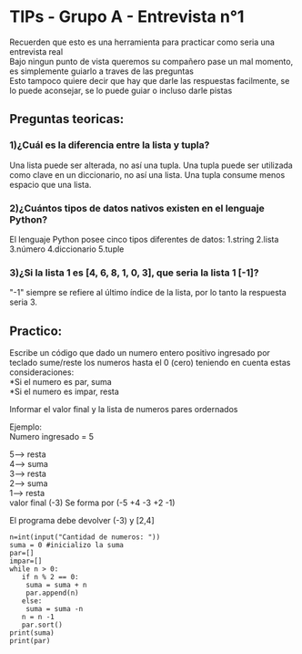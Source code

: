 # TIPs - Grupo A - Entrevista n°1

Recuerden que esto es una herramienta para practicar como seria una entrevista real<br>
Bajo ningun punto de vista queremos su compañero pase un mal momento, es simplemente guiarlo a traves de las preguntas<br>
Esto tampoco quiere decir que hay que darle las respuestas facilmente, se lo puede aconsejar, se lo puede guiar o incluso darle pistas

## Preguntas teoricas:
### 1)¿Cuál es la diferencia entre la lista y tupla?

Una lista puede ser alterada, no así una tupla. 
Una tupla puede ser utilizada como clave en un diccionario, no así una lista.
Una tupla consume menos espacio que una lista.

### 2)¿Cuántos tipos de datos nativos existen en el lenguaje Python?

El lenguaje Python posee cinco tipos diferentes de datos: 
	1.string
	2.lista
	3.número
	4.diccionario
	5.tuple

### 3)¿Si la lista 1 es [4, 6, 8, 1, 0, 3], que seria la lista 1 [-1]?
"-1" siempre se refiere al último índice de la lista, por lo tanto la respuesta seria 3.


## Practico: 
Escribe un código que dado un numero entero positivo ingresado por teclado sume/reste los numeros hasta el 0 (cero) teniendo en cuenta estas consideraciones:<br>
*Si el numero es par, suma<br>
*Si el numero es impar, resta<br>

Informar el valor final y la lista de numeros pares ordernados<br>

Ejemplo: <br>
Numero ingresado = 5<br>

5--> resta <br>
4--> suma<br>
3--> resta<br>
2--> suma<br>
1--> resta<br>
valor final (-3) Se forma por (-5 +4 -3 +2 -1) <br>

El programa debe devolver  (-3) y [2,4] <br>

```
n=int(input("Cantidad de numeros: "))  
suma = 0 #inicializo la suma
par=[]
impar=[]
while n > 0:
   if n % 2 == 0:
    suma = suma + n
    par.append(n)
   else:
    suma = suma -n 
   n = n -1
   par.sort()
print(suma)
print(par)
```
